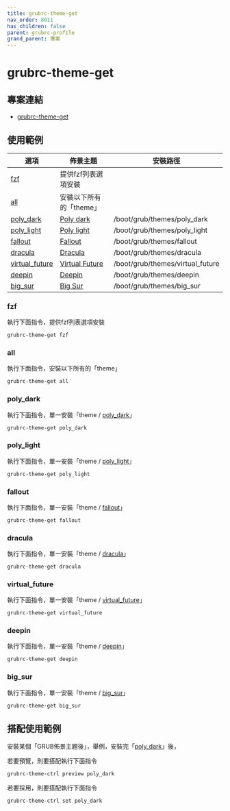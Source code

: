 ```yaml
---
title: grubrc-theme-get
nav_order: 8011
has_children: false
parent: grubrc-profile
grand_parent: 專案
---
```


# grubrc-theme-get


## 專案連結

* [grubrc-theme-get](https://github.com/samwhelp/note-about-grub/tree/gh-pages/_demo/project/grubrc-profile/grubrc-theme-get)


## 使用範例

| 選項 | 佈景主題 | 安裝路徑 |
| --- | --- | --- |
| [fzf](#fzf) | 提供fzf列表選項安裝 | |
| [all](#all) | 安裝以下所有的「theme」| |
| [poly_dark](#poly_dark) | [Poly dark](https://github.com/shvchk/poly-dark) | /boot/grub/themes/poly_dark |
| [poly_light](#poly_light) | [Poly light](https://github.com/shvchk/poly-light) | /boot/grub/themes/poly_light |
| [fallout](#fallout) | [Fallout](https://github.com/shvchk/fallout-grub-theme) | /boot/grub/themes/fallout |
| [dracula](#dracula) | [Dracula](https://github.com/zshzero/dracula-grub2) | /boot/grub/themes/dracula |
| [virtual_future](#virtual_future) | [Virtual Future](https://gitlab.com/deck451/virtual_future_grub_theme) | /boot/grub/themes/virtual_future |
| [deepin](#deepin) | [Deepin](https://github.com/linuxdeepin/deepin-grub2-themes) | /boot/grub/themes/deepin |
| [big_sur](#big_sur) | [Big Sur](https://github.com/Teraskull/bigsur-grub2-theme) | /boot/grub/themes/big_sur |


### fzf

執行下面指令，提供fzf列表選項安裝

``` sh
grubrc-theme-get fzf
```

### all

執行下面指令，安裝以下所有的「theme」

``` sh
grubrc-theme-get all
```

### poly_dark

執行下面指令，單一安裝「theme / [poly_dark](https://github.com/shvchk/poly-dark)」

``` sh
grubrc-theme-get poly_dark
```

### poly_light

執行下面指令，單一安裝「theme / [poly_light](https://github.com/shvchk/poly-light)」

``` sh
grubrc-theme-get poly_light
```

### fallout

執行下面指令，單一安裝「theme / [fallout](https://github.com/shvchk/fallout-grub-theme)」

``` sh
grubrc-theme-get fallout
```

### dracula

執行下面指令，單一安裝「theme / [dracula](https://github.com/zshzero/dracula-grub2)」

``` sh
grubrc-theme-get dracula
```

### virtual_future

執行下面指令，單一安裝「theme / [virtual_future](https://gitlab.com/deck451/virtual_future_grub_theme/-/tree/main/virtual_future)」

``` sh
grubrc-theme-get virtual_future
```

### deepin

執行下面指令，單一安裝「theme / [deepin](https://github.com/linuxdeepin/deepin-grub2-themes/tree/master/themes/deepin)」

``` sh
grubrc-theme-get deepin
```

### big_sur

執行下面指令，單一安裝「theme / [big_sur](https://github.com/Teraskull/bigsur-grub2-theme/tree/master/bigsur)」

``` sh
grubrc-theme-get big_sur
```


## 搭配使用範例


安裝某個「GRUB佈景主題後」，舉例，安裝完「[poly_dark](#poly_dark)」後，


若要預覽，則要搭配執行下面指令

``` sh
grubrc-theme-ctrl preview poly_dark
```

若要採用，則要搭配執行下面指令

``` sh
grubrc-theme-ctrl set poly_dark
```
